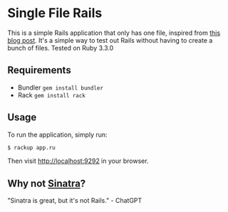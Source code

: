 # Single File Rails

This is a simple Rails application that only has one file, inspired from [this blog post](https://greg.molnar.io/blog/a-single-file-rails-application). It's a simple way to test out Rails without having to create a bunch of files.
Tested on Ruby 3.3.0

## Requirements

- Bundler `gem install bundler`
- Rack `gem install rack`

## Usage

To run the application, simply run:

```bash
$ rackup app.ru
```

Then visit [http://localhost:9292](http://localhost:9292) in your browser.

## Why not [Sinatra](https://sinatrarb.com)?

"Sinatra is great, but it's not Rails." - ChatGPT
